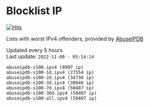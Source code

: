 # Blocklist IP

[![Hits](https://hits.seeyoufarm.com/api/count/incr/badge.svg?url=https%3A%2F%2Fgithub.com%2Fborestad%2Fblocklist-ip%2F&count_bg=%2379C83D&title_bg=%23555555&icon=&icon_color=%23E7E7E7&title=hits&edge_flat=false)](https://hits.seeyoufarm.com)

Lists with worst IPv4 offenders, provided by [AbuseIPDB](https://www.abuseipdb.com/)

<!-- FOOTER-PLACEHOLDER -->
Updated every 5 hours<br>
Last update: `2022-11-09 - 05:14:14`
```
abuseipdb-s100.ipv4 (9997 ip)
abuseipdb-s100-1d.ipv4 (27554 ip)
abuseipdb-s100-2d.ipv4 (34738 ip)
abuseipdb-s100-3d.ipv4 (38648 ip)
abuseipdb-s100-7d.ipv4 (50407 ip)
abuseipdb-s100-30d.ipv4 (50407 ip)
abuseipdb-s100-all.ipv4 (50407 ip)
```
